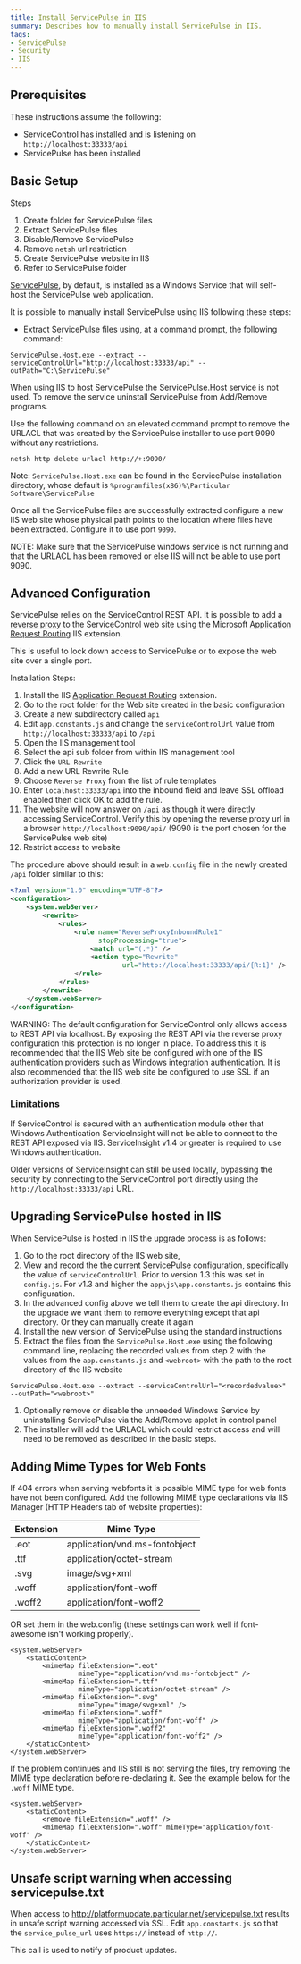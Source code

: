 ```yaml
---
title: Install ServicePulse in IIS
summary: Describes how to manually install ServicePulse in IIS.
tags:
- ServicePulse
- Security
- IIS
---
```



## Prerequisites

These instructions assume the following:

* ServiceControl has installed and is listening on `http://localhost:33333/api`
* ServicePulse has been installed


## Basic Setup

Steps

1. Create folder for ServicePulse files
1. Extract ServicePulse files
1. Disable/Remove ServicePulse
1. Remove `netsh` url restriction
1. Create ServicePulse website in IIS
1. Refer to ServicePulse folder


[ServicePulse](introduction-and-installing-servicepulse.md), by default, is installed as a Windows Service that will self-host the ServicePulse web application.

It is possible to manually install ServicePulse using IIS following these steps:

* Extract ServicePulse files using, at a command prompt, the following command:

```
ServicePulse.Host.exe --extract --serviceControlUrl="http://localhost:33333/api" --outPath="C:\ServicePulse"
```

When using IIS to host ServicePulse the ServicePulse.Host service is not used.  To remove the service uninstall ServicePulse from Add/Remove programs.

Use the following command on an elevated command prompt to remove the URLACL that was created by the ServicePulse installer to use port 9090 without any restrictions.

```
netsh http delete urlacl http://+:9090/
```

Note: `ServicePulse.Host.exe` can be found in the ServicePulse installation directory, whose default is `%programfiles(x86)%\Particular Software\ServicePulse`

Once all the ServicePulse files are successfully extracted configure a new IIS web site whose physical path points to the location where files have been extracted. Configure it to use port `9090`.

NOTE: Make sure that the ServicePulse windows service is not running and that the URLACL has been removed or else IIS will not be able to use port 9090.


## Advanced Configuration

ServicePulse relies on the ServiceControl REST API.  It is possible to add a [reverse proxy](https://en.wikipedia.org/wiki/Reverse_proxy) to the ServiceControl web site using  the Microsoft [Application Request Routing](http://www.iis.net/downloads/microsoft/application-request-routing) IIS extension.

This is useful to lock down access to ServicePulse or to expose the web site over a single port.

Installation Steps:

1. Install the IIS [Application Request Routing](http://www.iis.net/downloads/microsoft/application-request-routing) extension.
1. Go to the root folder for the Web site created in the basic configuration
1. Create a new subdirectory called `api`
1. Edit `app.constants.js` and change the `serviceControlUrl` value from `http://localhost:33333/api` to `/api`
1. Open the IIS management tool
1. Select the api sub folder from within IIS management tool
1. Click the `URL Rewrite`
1. Add a new URL Rewrite Rule
1. Choose `Reverse Proxy` from the list of rule templates
1. Enter `localhost:33333/api` into the inbound field and leave SSL offload enabled then click OK to add the rule.
1. The website will now answer on `/api` as though it were directly accessing ServiceControl. Verify this by opening the reverse proxy url in a browser `http://localhost:9090/api/` (9090 is the port chosen for the ServicePulse web site)
1. Restrict access to website

The procedure above should result in a `web.config` file in the newly created `/api` folder similar to this:

```xml
<?xml version="1.0" encoding="UTF-8"?>
<configuration>
    <system.webServer>
        <rewrite>
            <rules>
                <rule name="ReverseProxyInboundRule1" 
                      stopProcessing="true">
                    <match url="(.*)" />
                    <action type="Rewrite" 
                            url="http://localhost:33333/api/{R:1}" />
                </rule>
            </rules>
        </rewrite>
    </system.webServer>
</configuration>
```

WARNING: The default configuration for ServiceControl only allows access to REST API via localhost. By exposing the REST API via the reverse proxy configuration this protection is no longer in place. To address this it is recommended that the IIS Web site be configured with one of the IIS authentication providers such as Windows integration authentication.
It is also recommended that the IIS web site be configured to use SSL if an authorization provider is used.


### Limitations

If ServiceControl is secured with an authentication module other that Windows Authentication  ServiceInsight will not be able to connect to the REST API exposed via IIS. ServiceInsight v1.4 or greater is required to use Windows authentication.

Older versions of ServiceInsight can still be used locally, bypassing the security by connecting to the ServiceControl port directly using the `http://localhost:33333/api` URL.  


## Upgrading ServicePulse hosted in IIS

When ServicePulse is hosted in IIS the upgrade process is as follows:

1. Go to the root directory of the IIS web site,
1. View and record the the current ServicePulse configuration, specifically the value of `serviceControlUrl`. Prior to version 1.3 this was set in `config.js`. For v1.3 and higher the `app\js\app.constants.js` contains this configuration.
1. In the advanced config above we tell them to create the api directory. In the upgrade we want them to remove everything except that api directory. Or they can manually create it again
1. Install the new version of ServicePulse using the standard instructions
1. Extract the files from the `ServicePulse.Host.exe` using the following command line, replacing the recorded values from step 2 with the values from the `app.constants.js` and `<webroot>` with the path to the root directory of the IIS website
```
ServicePulse.Host.exe --extract --serviceControlUrl="<recordedvalue>" --outPath="<webroot>"
```
1. Optionally remove or disable the unneeded Windows Service by uninstalling ServicePulse via the Add/Remove applet in control panel
1. The installer will add the URLACL which could restrict access and will need to be removed as described in the basic steps.


## Adding Mime Types for Web Fonts

If 404 errors when serving webfonts it is possible MIME type for web fonts have not been configured. Add the following MIME type declarations via IIS Manager (HTTP Headers tab of website properties):

Extension | Mime Type
------------ | -------------
.eot | application/vnd.ms-fontobject
.ttf  | application/octet-stream
.svg | image/svg+xml                 
.woff | application/font-woff         
.woff2 | application/font-woff2   

OR set them in the web.config (these settings can work well if font-awesome isn't working properly).

```
<system.webServer>
    <staticContent>
        <mimeMap fileExtension=".eot" 
                 mimeType="application/vnd.ms-fontobject" />
        <mimeMap fileExtension=".ttf" 
                 mimeType="application/octet-stream" />
        <mimeMap fileExtension=".svg" 
                 mimeType="image/svg+xml" />
        <mimeMap fileExtension=".woff" 
                 mimeType="application/font-woff" />
        <mimeMap fileExtension=".woff2" 
                 mimeType="application/font-woff2" />
    </staticContent>
</system.webServer>
```

If the problem continues and IIS still is not serving the files, try removing the MIME type declaration before re-declaring it. See the example below for the `.woff` MIME type.

```
<system.webServer>
    <staticContent>
        <remove fileExtension=".woff" />
        <mimeMap fileExtension=".woff" mimeType="application/font-woff" />
    </staticContent>
</system.webServer>
```


## Unsafe script warning when accessing servicepulse.txt

When access to http://platformupdate.particular.net/servicepulse.txt results in unsafe script warning accessed via SSL. Edit `app.constants.js` so that the `service_pulse_url` uses `https://` instead of `http://`.

This call is used to notify of product updates. 